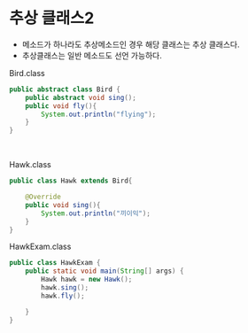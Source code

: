 # 추상 클래스2

- 메소드가 하나라도 추상메소드인 경우 해당 클래스는 추상 클래스다.
- 추상클래스는 일반 메소드도 선언 가능하다.

Bird.class

```java
public abstract class Bird {
    public abstract void sing();
    public void fly(){
        System.out.println("flying");
    }
}
```

<br>

Hawk.class

```java
public class Hawk extends Bird{

    @Override
    public void sing(){
        System.out.println("끼이익");
    }
}
```

HawkExam.class

```java
public class HawkExam {
    public static void main(String[] args) {
        Hawk hawk = new Hawk();
        hawk.sing();
        hawk.fly();

    }
}
```
